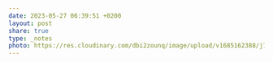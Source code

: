 ```yaml
---
date: 2023-05-27 06:39:51 +0200
layout: post
share: true
type: _notes
photo: https://res.cloudinary.com/dbi2zounq/image/upload/v1685162388/j7jrasiuuounwagnrgoo.jpg
---
```


